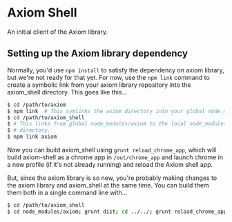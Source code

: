 # Axiom Shell

An initial client of the Axiom library.

## Setting up the Axiom library  dependency

Normally, you'd use `npm install` to satisfy the dependency on axiom library, but we're not ready for that yet.  For now, use the `npm link` command to create a symbolic link from your axiom library repository into the axiom_shell directory.  This goes like this...

```sh
$ cd /path/to/axiom
$ npm link  # This symlinks the axiom directory into your global node_modules.
$ cd /path/to/axiom_shell
$ # This links from global node_modules/axiom to the local node_modules/
$ # directory.
$ npm link axiom
```

Now you can build axiom_shell using `grunt reload_chrome_app`, which will build axiom-shell as a chrome app in `/out/chrome_app` and launch chrome in a new profile (if it's not already running) and reload the Axiom shell app.

But, since the axiom library is so new, you're probably making changes to the axiom library and axiom_shell at the same time.  You can build them them both in a single command line with...

```sh
$ cd /path/to/axiom_shell
$ cd node_modules/axiom; grunt dist; cd ../../; grunt reload_chrome_app
```
